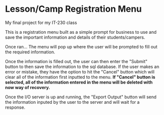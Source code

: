 # Lesson/Camp Registration Menu
My final project for my IT-230 class

This is a registration menu built as a simple prompt for business to use and save the important information and details of their students/campers.

Once ran...
The menu will pop up where the user will be prompted to fill out the required information.

Once the information is filled out, the user can then enter the "Submit" button to then save the information to the sql database.
If the user makes an error or mistake, they have the option to hit the "Cancel" button which will clear all of the information first inputted to the menu.
**If "Cancel" button is selected, all of the information entered in the menu will be deleted with now way of recovery.**

Once the I/O server is up and running, the "Export Output" button will send the information inputed by the user to the server and will wait for a response.
